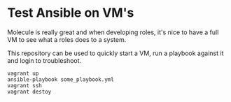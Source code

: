 # Test Ansible on VM's

Molecule is really great and when developing roles, it's nice to have a full VM to see what a roles does to a system.

This repository can be used to quickly start a VM, run a playbook against it and login to troubleshoot.

```
vagrant up
ansible-playbook some_playbook.yml
vagrant ssh 
vagrant destoy
```
